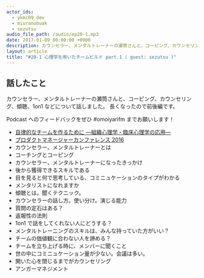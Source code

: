 ```yaml
---
actor_ids:
  - ykmc09_dev
  - miuranobuak
  - sezutsu
audio_file_path: /audio/ep20-1.mp3
date: 2017-01-09 00:00:00 +0900
description: カウンセラー、メンタルトレーナーの瀬筒さんと、コーピング、カウンセリング、傾聴、1on1 などについて話しました。
layout: article
title: "#20-1 心理学を用いたチームビルド part.1 ( guest: sezutsu )"
---
```


## 話したこと
カウンセラー、メンタルトレーナーの瀬筒さんと、コーピング、カウンセリング、傾聴、1on1 などについて話しました。
長くなったので前後編です。

Podcast へのフィードバックをぜひ #omoiyarifm までお願いします！

- [自律的なチームを作るために —組織心理学・臨床心理学の応用—](http://www.slideshare.net/MILI-LLC/ss-67618771)
- [プロダクトマネージャーカンファレンス 2016](http://pmconf.jp/)
- カウンセラー、メンタルトレーナーとは
- コーチングとコーピング
- カウンセラー、メンタルトレーナーになったきっかけ
- 後から獲得できるスキルである
- 目を見ると何で思考している、コミニュケーションのタイプがわかる
- メンタリストになれますか
- 傾聴とは。聞くテクニック。
- カウンセラーの話し方。使い分け。演じる能力
- 質問の定石はある？
- 返報性の法則
- 1on1 で話をしてくれない人にどうする？
- メンタルトレーニングのスキルは、みんな持っていた方がいい？
- チームの価値観に合わない人を諦める？
- チームを立ち上げる時に、メンバーに聞くこと
- 世の中にコミニュケーション量が少ない。会議は多い。
- 開いた心を閉じるまでがカウンセリング
- アンガーマネジメント